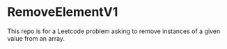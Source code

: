 # RemoveElementV1
This repo is for a Leetcode problem asking to remove instances of a given value from an array. 

